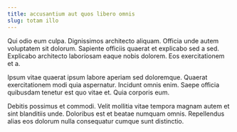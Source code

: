 ```yaml
---
title: accusantium aut quos libero omnis
slug: totam illo
---
```


Qui odio eum culpa. Dignissimos architecto aliquam. Officia unde autem voluptatem sit dolorum. Sapiente officiis quaerat et explicabo sed a sed. Explicabo architecto laboriosam eaque nobis dolorem. Eos exercitationem et a.

Ipsum vitae quaerat ipsum labore aperiam sed doloremque. Quaerat exercitationem modi quia aspernatur. Incidunt omnis enim. Saepe officia quibusdam tenetur est quo vitae et. Quia corporis eum.

Debitis possimus et commodi. Velit mollitia vitae tempora magnam autem et sint blanditiis unde. Doloribus est et beatae numquam omnis. Repellendus alias eos dolorum nulla consequatur cumque sunt distinctio.
